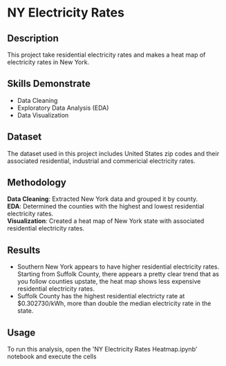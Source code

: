 # NY Electricity Rates

## Description

This project take residential electricity rates and makes a heat map of electricity rates in New York.

## Skills Demonstrate
- Data Cleaning
- Exploratory Data Analysis (EDA)
- Data Visualization

## Dataset

The dataset used in this project includes United States zip codes and their associated residential, industrial and commericial electricity rates.

## Methodology
**Data Cleaning**: Extracted New York data and grouped it by county. <br />
**EDA**: Determined the counties with the highest and lowest residential electricity rates. <br />
**Visualization**: Created a heat map of New York state with associated residential electricity rates.

## Results

- Southern New York appears to have higher residential electricity rates.  Starting from Suffolk County, there appears a pretty clear trend that as you follow counties upstate, the heat map shows less expensive residential electricity rates.
- Suffolk County has the highest residential electricty rate at $0.302730/kWh, more than double the median electricity rate in the state.

## Usage 

To run this analysis, open the 'NY Electricity Rates Heatmap.ipynb' notebook and execute the cells
